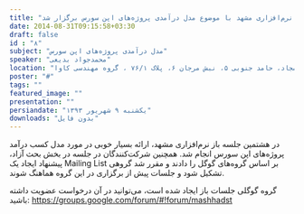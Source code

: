 ```yaml
---
title: "هشتمین جلسه باز نرم‌افزاری مشهد با موضوع مدل درآمدی پروژه‌های اپن سورس برگزار شد"
date: 2014-08-31T09:15:58+03:30
draft: false
id : "۸"
subject: "مدل درآمدی پروژه‌های اپن سورس"
speaker: "محمدجواد بدیعی"
location: "سجاد، حامد جنوبی ۵، نبش مرجان ۶، پلاک ۷۶/۱ ، گروه مهندسی کاوا"
poster: "#"
tags: ""
featured_image: ""
presentation: ""
persiandate: "یکشنبه ۹ شهریور ۱۳۹۳"
downloads: "بدون فایل"
---
```


در هشتمین جلسه باز نرم‌افزاری مشهد، ارائه بسیار خوبی در مورد مدل کسب درآمد پروژه‌های اپن سورس انجام شد. همچنین شرکت‌کنندگان در جلسه در بخش بحث آزاد، پیشنهاد ایجاد یک Mailing List بر اساس گروه‌های گوگل را دادند و مقرر شد گروهی تشکیل شود و جلسات پیش از برگزاری در این گروه هماهنگ شوند.

گروه گوگلی جلسات باز ایجاد شده است، می‌توانید در آن درخواست عضویت داشته باشید: 
https://groups.google.com/forum/#!forum/mashhadst